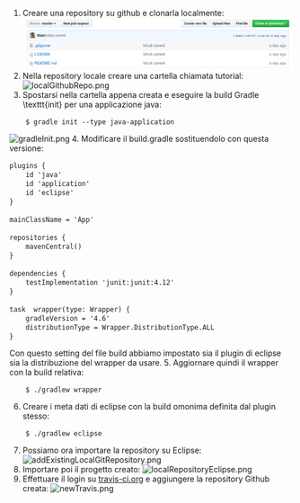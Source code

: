 1.  Creare una repository su github e clonarla localmente:
![githubRepo.png](../../relation/latex_source/4IntegrationWithOtherTool/tutorial/githubRepo.png)
2. Nella repository locale creare una cartella chiamata tutorial:
![localGithubRepo.png](localGithubRepo.png)
3. Spostarsi nella cartella appena creata e eseguire la build Gradle \texttt{init} per una applicazione java:
```
    $ gradle init --type java-application
```
![gradleInit.png](gradleInit.png)
4. Modificare il build.gradle sostituendolo con questa versione:
```
plugins {
    id 'java'
    id 'application'
    id 'eclipse'
}

mainClassName = 'App'

repositories {
    mavenCentral()
}

dependencies {
    testImplementation 'junit:junit:4.12'
}

task  wrapper(type: Wrapper) {
    gradleVersion = '4.6'
    distributionType = Wrapper.DistributionType.ALL
}
```
Con questo setting del file build abbiamo impostato sia il plugin di eclipse sia la distribuzione del wrapper da usare.
5. Aggiornare quindi il wrapper con la build relativa:
```
    $ ./gradlew wrapper
```
6. Creare i meta dati di eclipse con la build omonima definita dal plugin stesso:
```
    $ ./gradlew eclipse
```
7. Possiamo ora importare la repository su Eclipse:
![addExistingLocalGitRepository.png](addExistingLocalGitRepository.png)
8. Importare poi il progetto creato:
![localRepositoryEclipse.png](localRepositoryEclipse.png)
9. Effettuare il login su [travis-ci.org](https://travis-ci.org) e aggiungere la repository Github creata:
![newTravis.png](newTravis.png)

